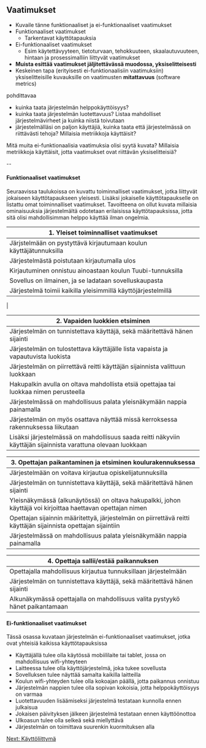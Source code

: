 ## Vaatimukset 

* Kuvaile tänne funktionaaliset ja ei-funktionaaliset vaatimukset
* Funktionaaliset vaatimukset
  * Tarkentavat käyttötapauksia
* Ei-funktionaaliset vaatimukset
  * Esim käytettävyyteen, tietoturvaan, tehokkuuteen, skaalautuvuuteen, hintaan ja prosessimalliin liittyvät vaatimukset
* **Muista esittää vaatimukset jäljitettävässä muodossa, yksiselitteisesti**
* Keskeinen tapa (erityisesti ei-funktionaalisiin vaatimuksiin) yksiselitteisille kuvauksille on vaatimusten **mitattavuus** (software metrics)


pohdittavaa
* kuinka taata järjestelmän helppokäyttöisyys?
* kuinka taata järjestelmän luotettavuus? Listaa mahdolliset 
järjestelmävirheet ja kuinka niistä toivutaan
* järjestelmälläsi on paljon käyttäjiä, kuinka taata että 
järjestelmässä on riittävästi tehoja? Millaisia metriikkoja 
käyttäisit?

Mitä muita ei-funktionaalisia vaatimuksia olisi syytä kuvata?
Millaisia metriikkoja käyttäisit, jotta vaatimukset ovat 
riittävän yksiselitteisiä?

--

#### Funktionaaliset vaatimukset

Seuraavissa taulukoissa on kuvattu toiminnalliset vaatimukset, jotka liittyvät jokaiseen käyttötapaukseen yleisesti. Lisäksi jokaiselle käyttötapaukselle on listattu omat toiminnalliset vaatimukset. Tavoitteena on ollut kuvata millaisia ominaisuuksia järjestelmältä odotetaan erilaisissa käyttötapauksissa, jotta sitä olisi mahdollisimman helppo käyttää ilman ongelmia.

|								1. Yleiset toiminnalliset vaatimukset													|
|-----------------------------------------------------------------------------------------------------------------------|
|		Järjstelmään on pystyttävä kirjautumaan koulun käyttäjätunnuksilla												|
|		Järjestelmästä poistutaan kirjautumalla ulos																	|
|		Kirjautuminen onnistuu ainoastaan koulun Tuubi-tunnuksilla 														|
|		Sovellus on ilmainen, ja se ladataan sovelluskaupasta															|
|		Järjestelmä toimii kaikilla yleisimmillä käyttöjärjestelmillä													|
|														


|								2. Vapaiden luokkien etsiminen															|
|-----------------------------------------------------------------------------------------------------------------------|	
|		Järjestelmän on tunnistettava käyttäjä, sekä määritettävä hänen sijainti										|
|		Järjestelmän on tulostettava käyttäjälle lista vapaista ja vapautuvista luokista 								|
|		Järjestelmän on piirrettävä reitti käyttäjän sijainnista valittuun luokkaan										|
|		Hakupalkin avulla on oltava mahdollista etsiä opettajaa tai luokkaa nimen perusteella							|
|		Järjestelmässä on mahdollisuus palata yleisnäkymään nappia painamalla											|
|		Järjestelmän on myös osattava näyttää missä kerroksessa rakennuksessa liikutaan									|
|		Lisäksi järjestelmässä on mahdollisuus saada reitti näkyviin käyttäjän sijainnista varattuna olevaan luokkaan	|
										


|								3. Opettajan paikantaminen ja etsiminen koulurakennuksessa								|
|-----------------------------------------------------------------------------------------------------------------------|
|		Järjestelmään on voitava kirjautua opiskelijatunnuksilla														|
|		Järjestelmän on tunnistettava käyttäjä, sekä määritettävä hänen sijainti										|
|		Yleisnäkymässä (alkunäytössä) on oltava hakupalkki, johon käyttäjä voi kirjoittaa haettavan opettajan nimen		|
|		Opettajan sijainnin määritettyä, järjestelmän on piirrettävä reitti käyttäjän sijainnista opettajan sijaintiin	|
|		Järjestelmässä on mahdollisuus palata yleisnäkymään nappia painamalla											|



|								4. Opettaja sallii/estää paikannuksen													|
|-----------------------------------------------------------------------------------------------------------------------|
|		Opettajalla mahdollisuus kirjautua tunnuksillaan järjestelmään													|
|		Järjestelmän on tunnistettava käyttäjä, sekä määritettävä hänen sijainti										|
|		Alkunäkymässä opettajalla on mahdollisuus valita pystyykö hänet paikantamaan									|




																	
#### Ei-funktionaaliset vaatimukset

Tässä osassa kuvataan järjestelmän ei-funktionaaliset vaatimukset, jotka ovat yhteisiä kaikissa käyttötapauksissa

- Käyttäjällä tulee olla käytössä mobiililaite tai tablet, jossa on mahdollisuus wifi-yhteyteen
- Laitteessa tulee olla käyttöjärjestelmä, joka tukee sovellusta
- Sovelluksen tulee näyttää samalta kaikilla laitteilla
- Koulun wifi-yhteyden tulee olla kokoajan päällä, jotta paikannus onnistuu
- Järjestelmän nappien tulee olla sopivan kokoisia, jotta helppokäyttöisyys on varmaa
- Luotettavuuden lisäämiseksi järjestelmä testataan kunnolla ennen julkaisua
- Jokaisen päivityksen jälkeen järjestelmä testataan ennen käyttöönottoa
- Ulkoasun tulee olla selkeä sekä miellyttävä
- Järjestelmän on toimittava suurenkin kuormituksen alla


[Next: Käyttöliittymä](https://github.com/sannakas/ohjelmistotuotanto_2014_rakenne/blob/master/6_kayttoliittyma.md)